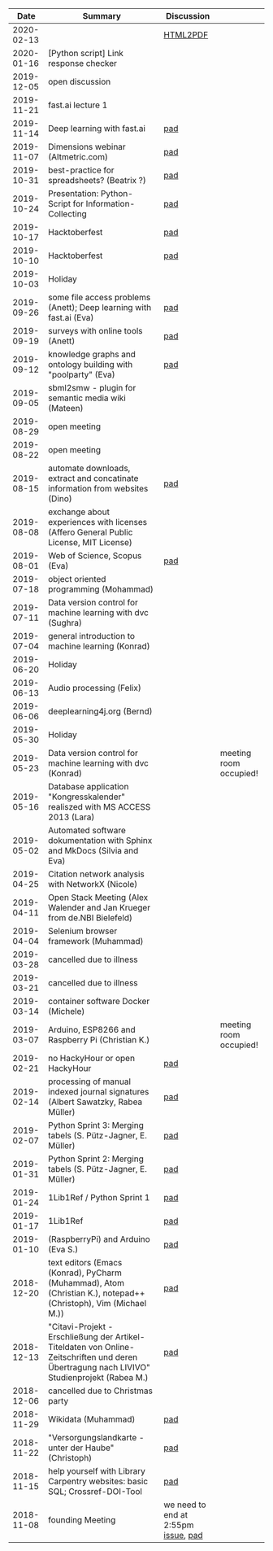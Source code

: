 | Date       | Summary                                                                                                                                     | Discussion                                                                                                                        |                        |
|------------|---------------------------------------------------------------------------------------------------------------------------------------------|-----------------------------------------------------------------------------------------------------------------------------------|------------------------|
| 2020-02-13 |                                                                                                                                             | [HTML2PDF](https://stackoverflow.com/questions/59732104/how-can-make-the-header-look-the-same-in-pdf-html2pdf-as-in-the-browser)  |                        |
| 2020-01-16 | [Python script] Link response checker                                                                                                       |                                                                                                                                   |                        |
| 2019-12-05 | open discussion                                                                                                                             |                                                                                                                                   |                        |
| 2019-11-21 | fast.ai lecture 1                                                                                                                           |                                                                                                                                   |                        |
| 2019-11-14 | Deep learning with fast.ai                                                                                                                  | [pad](https://hackmd.io/zVpSWCMuRxmaUK1ZPpZCFQ)                                                                                   |                        |
| 2019-11-07 | Dimensions webinar (Altmetric.com)                                                                                                          | [pad](https://hackmd.io/UpXaHfHaRgK1JnIc0FX-GA)                                                                                   |                        |
| 2019-10-31 | best-practice for spreadsheets? (Beatrix ?)                                                                                                 | [pad](https://hackmd.io/Qtf54Cf0S--GapqRamJsGg?both)                                                                              |                        |
| 2019-10-24 | Presentation: Python-Script for Information-Collecting                                                                                      | [pad](https://hackmd.io/jeMao1pHSEKxem8r47L6-w)                                                                                   |                        |
| 2019-10-17 | Hacktoberfest                                                                                                                               | [pad](https://hackmd.io/QyyugRxfRJqIXhQgFXXEjw)                                                                                   |                        |
| 2019-10-10 | Hacktoberfest                                                                                                                               | [pad](https://hackmd.io/ZsReCGNxRzKji77Beri-pA)                                                                                   |                        |
| 2019-10-03 | Holiday                                                                                                                                     |                                                                                                                                   |                        |
| 2019-09-26 | some file access problems (Anett); Deep learning with fast.ai (Eva)                                                                         | [pad](https://hackmd.io/G_D-O-AmRLqMGnOjxw3pWA)                                                                                   |                        |
| 2019-09-19 | surveys with online tools (Anett)                                                                                                           | [pad](https://hackmd.io/0E5YWCL7QfGC-UzsTaRS7A)                                                                                   |                        |
| 2019-09-12 | knowledge graphs and ontology building with "poolparty" (Eva)                                                                               | [pad](https://hackmd.io/V_krSv61SlaExtr8zmldfA)                                                                                   |                        |
| 2019-09-05 | sbml2smw - plugin for semantic media wiki (Mateen)                                                                                          |                                                                                                                                   |                        |
| 2019-08-29 | open meeting                                                                                                                                |                                                                                                                                   |                        |
| 2019-08-22 | open meeting                                                                                                                                |                                                                                                                                   |                        |
| 2019-08-15 | automate downloads, extract and concatinate information from websites (Dino)                                                                | [pad](https://hackmd.io/fKGQiwBiQd-_xgofr8ykqQ)                                                                                   |                        |
| 2019-08-08 | exchange about experiences with licenses (Affero General Public License, MIT License)                                                       |                                                                                                                                   |                        |
| 2019-08-01 | Web of Science, Scopus (Eva)                                                                                                                | [pad](https://hackmd.io/CU8Pz3ybRYGCKGc_UIc3xA)                                                                                   |                        |
| 2019-07-18 | object oriented programming (Mohammad)                                                                                                      |                                                                                                                                   |                        |
| 2019-07-11 | Data version control for machine learning with dvc (Sughra)                                                                                 |                                                                                                                                   |                        |
| 2019-07-04 | general introduction to machine learning (Konrad)                                                                                           |                                                                                                                                   |                        |
| 2019-06-20 | Holiday                                                                                                                                     |                                                                                                                                   |                        |
| 2019-06-13 | Audio processing (Felix)                                                                                                                    |                                                                                                                                   |                        |
| 2019-06-06 | deeplearning4j.org (Bernd)                                                                                                                  |                                                                                                                                   |                        |
| 2019-05-30 | Holiday                                                                                                                                     |                                                                                                                                   |                        |
| 2019-05-23 | Data version control for machine learning with dvc (Konrad)                                                                                 |                                                                                                                                   | meeting room occupied! |
| 2019-05-16 | Database application "Kongresskalender" realiszed with MS ACCESS 2013 (Lara)                                                                |                                                                                                                                   |                        |
| 2019-05-02 | Automated software dokumentation with Sphinx and MkDocs (Silvia and Eva)                                                                    |                                                                                                                                   |                        |
| 2019-04-25 | Citation network analysis with NetworkX (Nicole)                                                                                            |                                                                                                                                   |                        |
| 2019-04-11 | Open Stack Meeting (Alex Walender and Jan Krueger from de.NBI Bielefeld)                                                                    |                                                                                                                                   |                        |
| 2019-04-04 | Selenium browser framework (Muhammad)                                                                                                       |                                                                                                                                   |                        |
| 2019-03-28 | cancelled due to illness                                                                                                                    |                                                                                                                                   |                        |
| 2019-03-21 | cancelled due to illness                                                                                                                    |                                                                                                                                   |                        |
| 2019-03-14 | container software Docker (Michele)                                                                                                         |                                                                                                                                   |                        |
| 2019-03-07 | Arduino, ESP8266 and Raspberry Pi (Christian K.)                                                                                            |                                                                                                                                   | meeting room occupied! |
| 2019-02-21 | no HackyHour or open HackyHour                                                                                                              | [pad](https://hackmd.io/r3idOvG7QsGWfVG9D_fzCQ)                                                                                   |                        |
| 2019-02-14 | processing of manual indexed journal signatures (Albert Sawatzky, Rabea Müller)                                                             | [pad](https://hackmd.io/Wlp3-aRgQQmOS14XCz4B4A)                                                                                   |                        |
| 2019-02-07 | Python Sprint 3: Merging tabels (S. Pütz-Jagner, E. Müller)                                                                                 | [pad](https://hackmd.io/4G-FknoyRdOIuFPn8PdPjg)                                                                                   |                        |
| 2019-01-31 | Python Sprint 2: Merging tabels (S. Pütz-Jagner, E. Müller)                                                                                 | [pad](https://hackmd.io/4G-FknoyRdOIuFPn8PdPjg)                                                                                   |                        |
| 2019-01-24 | 1Lib1Ref / Python Sprint 1                                                                                                                  | [pad](https://hackmd.io/4G-FknoyRdOIuFPn8PdPjg)                                                                                   |                        |
| 2019-01-17 | 1Lib1Ref                                                                                                                                    | [pad](https://hackmd.io/_yulr6DbSQyTJwkhwnKkcQ)                                                                                   |                        |
| 2019-01-10 | (RaspberryPi) and Arduino (Eva S.)                                                                                                          | [pad](https://hackmd.io/_3ATA_m1QJKeZlKLFVX8LA)                                                                                   |                        |
| 2018-12-20 | text editors (Emacs (Konrad), PyCharm (Muhammad), Atom (Christian K.), notepad++ (Christoph),  Vim (Michael M.))                            | [pad](https://hackmd.io/VyvrXzAxTp2BNox6tyigzA)                                                                                   |                        |
| 2018-12-13 | "Citavi-Projekt - Erschließung der Artikel-Titeldaten von Online-Zeitschriften und deren Übertragung nach LIVIVO" Studienprojekt (Rabea M.) | [pad](https://hackmd.io/-2KcE--QRQqRe7S6-DmagQ)                                                                                   |                        |
| 2018-12-06 | cancelled due to Christmas party                                                                                                            |                                                                                                                                   |                        |
| 2018-11-29 | Wikidata (Muhammad)                                                                                                                         | [pad](https://hackmd.io/fi0hlV1dTuSCNEJmF5nyxg)                                                                                   |                        |
| 2018-11-22 | "Versorgungslandkarte - unter der Haube" (Christoph)                                                                                        | [pad](https://hackmd.io/J5JOZoz0QcuMRiIH9aG-dw)                                                                                   |                        |
| 2018-11-15 | help yourself with Library Carpentry websites: basic SQL; Crossref-DOI-Tool                                                                 | [pad](https://hackmd.io/ExvKk4n3TuKgvrDopnON-Q)                                                                                   |                        |
| 2018-11-08 | founding Meeting                                                                                                                            | we need to end at 2:55pm [issue](https://github.com/HackyHour/Cologne/issues/1), [pad](https://hackmd.io/vEbxzc_hTi63myj-0igFjg#) |                        |

